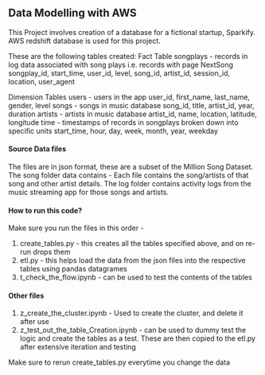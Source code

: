 ## Data Modelling with AWS
This Project involves creation of a database for a fictional startup, Sparkify. AWS redshift database is used for this project. 

These are the following tables created: 
Fact Table
songplays - records in log data associated with song plays i.e. records with page NextSong
songplay_id, start_time, user_id, level, song_id, artist_id, session_id, location, user_agent

Dimension Tables
users - users in the app
user_id, first_name, last_name, gender, level
songs - songs in music database
song_id, title, artist_id, year, duration
artists - artists in music database
artist_id, name, location, latitude, longitude
time - timestamps of records in songplays broken down into specific units
start_time, hour, day, week, month, year, weekday

#### Source Data files 
The files are in json format, these are a subset of the Million Song Dataset. The song folder data contains - Each file contains the song/artists of that song and other artist details. The log folder contains activity logs from the music streaming app for those songs and artists. 

#### How to run this code? 
Make sure you run the files in this order - 
1. create_tables.py - this creates all the tables specified above, and on re-run drops them
2. etl.py - this helps load the data from the json files into the respective tables using pandas datagrames
3. t_check_the_flow.ipynb - can be used to test the contents of the tables

#### Other files 
1. z_create_the_cluster.ipynb - Used to create the cluster, and delete it after use 
2. z_test_out_the_table_Creation.ipynb - can be used to dummy test the logic and create the tables as a test. These are then copied to the etl.py after extensive iteration and testing 

Make sure to rerun create_tables.py everytime you change the data 
